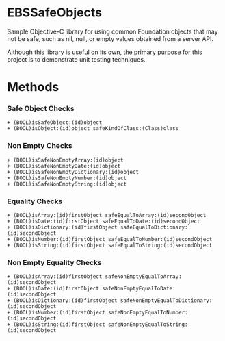 # EBSSafeObjects
Sample Objective-C library for using common Foundation objects that may not be safe, such as nil, null, or empty values obtained from a server API.

Although this library is useful on its own, the primary purpose for this project is to demonstrate unit testing techniques.

# Methods
### Safe Object Checks
```
+ (BOOL)isSafeObject:(id)object
+ (BOOL)isObject:(id)object safeKindOfClass:(Class)class
```
### Non Empty Checks
```
+ (BOOL)isSafeNonEmptyArray:(id)object
+ (BOOL)isSafeNonEmptyDate:(id)object
+ (BOOL)isSafeNonEmptyDictionary:(id)object
+ (BOOL)isSafeNonEmptyNumber:(id)object
+ (BOOL)isSafeNonEmptyString:(id)object
```
### Equality Checks
```
+ (BOOL)isArray:(id)firstObject safeEqualToArray:(id)secondObject
+ (BOOL)isDate:(id)firstObject safeEqualToDate:(id)secondObject
+ (BOOL)isDictionary:(id)firstObject safeEqualToDictionary:(id)secondObject
+ (BOOL)isNumber:(id)firstObject safeEqualToNumber:(id)secondObject
+ (BOOL)isString:(id)firstObject safeEqualToString:(id)secondObject
```
### Non Empty Equality Checks
```
+ (BOOL)isArray:(id)firstObject safeNonEmptyEqualToArray:(id)secondObject
+ (BOOL)isDate:(id)firstObject safeNonEmptyEqualToDate:(id)secondObject
+ (BOOL)isDictionary:(id)firstObject safeNonEmptyEqualToDictionary:(id)secondObject
+ (BOOL)isNumber:(id)firstObject safeNonEmptyEqualToNumber:(id)secondObject
+ (BOOL)isString:(id)firstObject safeNonEmptyEqualToString:(id)secondObject
```
